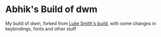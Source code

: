 # Abhik's Build of dwm
My build of dwm, forked from [Luke Smith's build](https://github.com/LukeSmithxyz/dwm), with some changes in keybindings, fonts and other stuff

